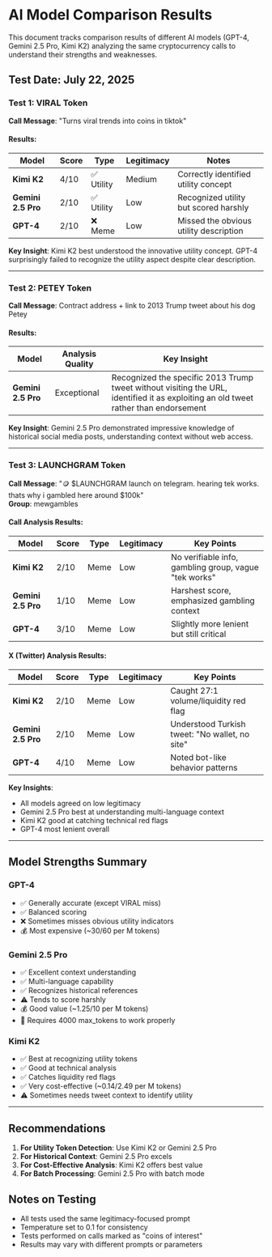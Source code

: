 # AI Model Comparison Results

This document tracks comparison results of different AI models (GPT-4, Gemini 2.5 Pro, Kimi K2) analyzing the same cryptocurrency calls to understand their strengths and weaknesses.

## Test Date: July 22, 2025

### Test 1: VIRAL Token

**Call Message**: "Turns viral trends into coins in tiktok"

#### Results:
| Model | Score | Type | Legitimacy | Notes |
|-------|-------|------|------------|-------|
| **Kimi K2** | 4/10 | ✅ Utility | Medium | Correctly identified utility concept |
| **Gemini 2.5 Pro** | 2/10 | ✅ Utility | Low | Recognized utility but scored harshly |
| **GPT-4** | 2/10 | ❌ Meme | Low | Missed the obvious utility description |

**Key Insight**: Kimi K2 best understood the innovative utility concept. GPT-4 surprisingly failed to recognize the utility aspect despite clear description.

---

### Test 2: PETEY Token

**Call Message**: Contract address + link to 2013 Trump tweet about his dog Petey

#### Results:
| Model | Analysis Quality | Key Insight |
|-------|-----------------|-------------|
| **Gemini 2.5 Pro** | Exceptional | Recognized the specific 2013 Trump tweet without visiting the URL, identified it as exploiting an old tweet rather than endorsement |

**Key Insight**: Gemini 2.5 Pro demonstrated impressive knowledge of historical social media posts, understanding context without web access.

---

### Test 3: LAUNCHGRAM Token

**Call Message**: "🪙 $LAUNCHGRAM launch on telegram. hearing tek works. thats why i gambled here around $100k"  
**Group**: mewgambles

#### Call Analysis Results:
| Model | Score | Type | Legitimacy | Key Points |
|-------|-------|------|------------|------------|
| **Kimi K2** | 2/10 | Meme | Low | No verifiable info, gambling group, vague "tek works" |
| **Gemini 2.5 Pro** | 1/10 | Meme | Low | Harshest score, emphasized gambling context |
| **GPT-4** | 3/10 | Meme | Low | Slightly more lenient but still critical |

#### X (Twitter) Analysis Results:
| Model | Score | Type | Legitimacy | Key Points |
|-------|-------|------|------------|------------|
| **Kimi K2** | 2/10 | Meme | Low | Caught 27:1 volume/liquidity red flag |
| **Gemini 2.5 Pro** | 2/10 | Meme | Low | Understood Turkish tweet: "No wallet, no site" |
| **GPT-4** | 4/10 | Meme | Low | Noted bot-like behavior patterns |

**Key Insights**: 
- All models agreed on low legitimacy
- Gemini 2.5 Pro best at understanding multi-language context
- Kimi K2 good at catching technical red flags
- GPT-4 most lenient overall

---

## Model Strengths Summary

### GPT-4
- ✅ Generally accurate (except VIRAL miss)
- ✅ Balanced scoring
- ❌ Sometimes misses obvious utility indicators
- 💰 Most expensive (~$30/$60 per M tokens)

### Gemini 2.5 Pro
- ✅ Excellent context understanding
- ✅ Multi-language capability
- ✅ Recognizes historical references
- ⚠️ Tends to score harshly
- 💰 Good value (~$1.25/$10 per M tokens)
- 🔧 Requires 4000 max_tokens to work properly

### Kimi K2
- ✅ Best at recognizing utility tokens
- ✅ Good at technical analysis
- ✅ Catches liquidity red flags
- ✅ Very cost-effective (~$0.14/$2.49 per M tokens)
- ⚠️ Sometimes needs tweet context to identify utility

---

## Recommendations

1. **For Utility Token Detection**: Use Kimi K2 or Gemini 2.5 Pro
2. **For Historical Context**: Gemini 2.5 Pro excels
3. **For Cost-Effective Analysis**: Kimi K2 offers best value
4. **For Batch Processing**: Gemini 2.5 Pro with batch mode

## Notes on Testing

- All tests used the same legitimacy-focused prompt
- Temperature set to 0.1 for consistency
- Tests performed on calls marked as "coins of interest"
- Results may vary with different prompts or parameters